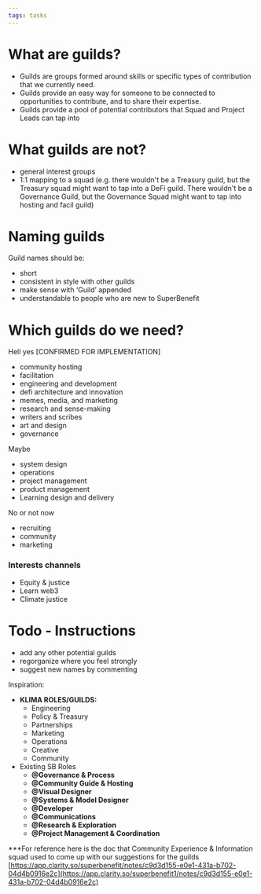 ```yaml
---
tags: tasks
---
```

# What are guilds?
- Guilds are groups formed around skills or specific types of contribution that we currently need.
- Guilds provide an easy way for someone to be connected to opportunities to contribute, and to share their expertise.
- Guilds provide a pool of potential contributors that Squad and Project Leads can tap into

# What guilds are not?
- general interest groups
- 1:1 mapping to a squad (e.g. there wouldn't be a Treasury guild, but the Treasury squad might want to tap into a DeFi guild. There wouldn't be a Governance Guild, but the Governance Squad might want to tap into hosting and facil guild)

# Naming guilds
Guild names should be:
- short
- consistent in style with other guilds
- make sense with ‘Guild’ appended
- understandable to people who are new to SuperBenefit

# Which guilds do we need?
Hell yes [CONFIRMED FOR IMPLEMENTATION]
- community hosting
- facilitation
- engineering and development
- defi architecture and innovation
- memes, media, and marketing
- research and sense-making
- writers and scribes
- art and design
- governance

Maybe
- system design
- operations
- project management
- product management
- Learning design and delivery

No or not now
- recruiting
- community
- marketing

### Interests channels
- Equity & justice
- Learn web3
- Climate justice


# Todo - Instructions
- add any other potential guilds
- regorganize where you feel strongly
- suggest new names by commenting


Inspiration:
- **KLIMA ROLES/GUILDS:**
	- Engineering
	- Policy & Treasury
	- Partnerships
	- Marketing
	- Operations
	- Creative
	- Community
- Existing SB Roles
	- **@Governance & Process**
	- **@Community Guide & Hosting**
	- **@Visual Designer**
	- **@Systems & Model Designer**
	- **@Developer**
	- **@Communications**
	- **@Research & Exploration**
	- **@Project Management & Coordination**


***For reference here is the doc that Community Experience & Information squad used to come up with our suggestions for the guilds  [https://app.clarity.so/superbenefit/notes/c9d3d155-e0e1-431a-b702-04d4b0916e2c](https://app.clarity.so/superbenefit1/notes/c9d3d155-e0e1-431a-b702-04d4b0916e2c) 
